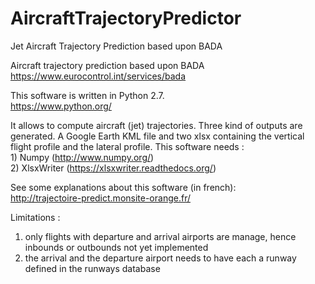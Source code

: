 # AircraftTrajectoryPredictor
Jet Aircraft Trajectory Prediction based upon BADA

Aircraft trajectory prediction based upon BADA<br>
https://www.eurocontrol.int/services/bada

This software is written in Python 2.7.<br>
https://www.python.org/

It allows to compute aircraft (jet) trajectories. 
Three kind of outputs are generated. 
A Google Earth KML file and two xlsx containing the vertical flight profile and the lateral profile. 
This software needs :
<br>1) Numpy (http://www.numpy.org/)
<br>2) XlsxWriter (https://xlsxwriter.readthedocs.org/)

See some explanations about this software (in french):<br>
http://trajectoire-predict.monsite-orange.fr/

Limitations : <br>
1) only flights with departure and arrival airports are manage, hence inbounds or outbounds not yet implemented
2) the arrival and the departure airport needs to have each a runway defined in the runways database

